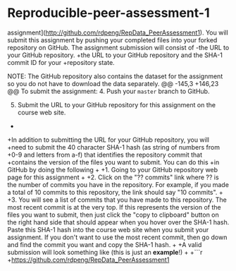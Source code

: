 # Reproducible-peer-assessment-1
assignment](http://github.com/rdpeng/RepData_PeerAssessment1). You
 will submit this assignment by pushing your completed files into your
 forked repository on GitHub. The assignment submission will consist of
-the URL to your GitHub repository.
+the URL to your GitHub repository and the SHA-1 commit ID for your
+repository state.
 
 NOTE: The GitHub repository also contains the dataset for the
 assignment so you do not have to download the data separately.
 @@ -145,3 +146,23 @@ To submit the assignment:
 4. Push your `master` branch to GitHub.
 
 5. Submit the URL to your GitHub repository for this assignment on the course web site.
+
+In addition to submitting the URL for your GitHub repository, you will
+need to submit the 40 character SHA-1 hash (as string of numbers from
+0-9 and letters from a-f) that identifies the repository commit that
+contains the version of the files you want to submit. You can do this
+in GitHub by doing the following
+
+1. Going to your GitHub repository web page for this assignment
+
+2. Click on the "?? commits" link where ?? is the number of commits you have in the repository. For example, if you made a total of 10 commits to this repository, the link should say "10 commits".
+
+3. You will see a list of commits that you have made to this repository. The most recent commit is at the very top. If this represents the version of the files you want to submit, then just click the "copy to clipboard" button on the right hand side that should appear when you hover over the SHA-1 hash. Paste this SHA-1 hash into the course web site when you submit your assignment. If you don't want to use the most recent commit, then go down and find the commit you want and copy the SHA-1 hash.
+
+A valid submission will look something like (this is just an **example**!)
+
+```r
+https://github.com/rdpeng/RepData_PeerAssessment1

